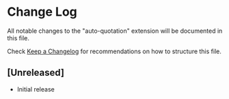 # Change Log

All notable changes to the "auto-quotation" extension will be documented in this file.

Check [Keep a Changelog](http://keepachangelog.com/) for recommendations on how to structure this file.

## [Unreleased]

- Initial release